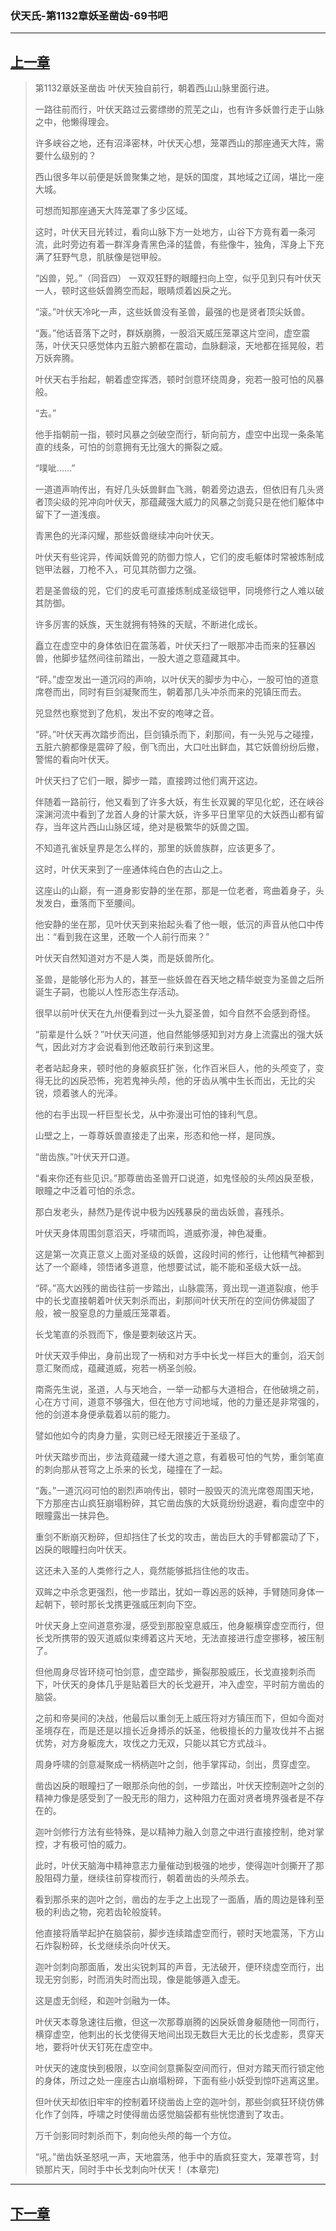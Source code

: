 ### 伏天氏-第1132章妖圣凿齿-69书吧

--------
[上一章](./263e339e742d11b2eb79a593a571e0a7.md)
--------


>
>
>
>第1132章妖圣凿齿
>叶伏天独自前行，朝着西山山脉里面行进。
>
>一路往前而行，叶伏天路过云雾缥缈的荒芜之山，也有许多妖兽行走于山脉之中，他懒得理会。
>
>许多峡谷之地，还有沼泽密林，叶伏天心想，笼罩西山的那座通天大阵，需要什么级别的？
>
>西山很多年以前便是妖兽聚集之地，是妖的国度，其地域之辽阔，堪比一座大城。
>
>可想而知那座通天大阵笼罩了多少区域。
>
>这时，叶伏天目光转过，看向山脉下方一处地方，山谷下方竟有着一条河流，此时旁边有着一群浑身青黑色泽的猛兽，有些像牛，独角，浑身上下充满了狂野气息，肌肤像是铠甲般。
>
>“凶兽，兕。”（同音四）
>一双双狂野的眼瞳扫向上空，似乎见到只有叶伏天一人，顿时这些妖兽腾空而起，眼睛烦着凶戾之光。
>
>“滚。”叶伏天冷叱一声，这些妖兽没有圣兽，最强的也是贤者顶尖妖兽。
>
>“轰。”他话音落下之时，群妖崩腾，一股滔天威压笼罩这片空间，虚空震荡，叶伏天只感觉体内五脏六腑都在震动，血脉翻滚，天地都在摇晃般，若万妖奔腾。
>
>叶伏天右手抬起，朝着虚空挥洒，顿时剑意环绕周身，宛若一股可怕的风暴般。
>
>“去。”
>
>他手指朝前一指，顿时风暴之剑破空而行，斩向前方，虚空中出现一条条笔直的线条，可怕的剑意拥有无比强大的撕裂之威。
>
>“噗呲……”
>
>一道道声响传出，有好几头妖兽鲜血飞溅，朝着旁边退去，但依旧有几头贤者顶尖级的兕冲向叶伏天，那蕴藏强大威力的风暴之剑竟只是在他们躯体中留下了一道浅痕。
>
>青黑色的光泽闪耀，那些妖兽继续冲向叶伏天。
>
>叶伏天有些诧异，传闻妖兽兕的防御力惊人，它们的皮毛躯体时常被炼制成铠甲法器，刀枪不入，可见其防御力之强。
>
>若是圣兽级的兕，它们的皮毛可直接炼制成圣级铠甲，同境修行之人难以破其防御。
>
>许多厉害的妖族，天生就拥有特殊的天赋，不断进化成长。
>
>矗立在虚空中的身体依旧在震荡着，叶伏天扫了一眼那冲击而来的狂暴凶兽，他脚步猛然间往前踏出，一股大道之意蕴藏其中。
>
>“砰。”虚空发出一道沉闷的声响，以叶伏天的脚步为中心，一股可怕的道意席卷而出，同时有巨剑凝聚而生，朝着那几头冲杀而来的兕镇压而去。
>
>兕显然也察觉到了危机，发出不安的咆哮之音。
>
>“砰。”叶伏天再次踏步而出，巨剑镇杀而下，刹那间，有一头兕与之碰撞，五脏六腑都像是震碎了般，倒飞而出，大口吐出鲜血，其它妖兽纷纷后撤，警惕的看向叶伏天。
>
>叶伏天扫了它们一眼，脚步一踏，直接跨过他们离开这边。
>
>伴随着一路前行，他又看到了许多大妖，有生长双翼的罕见化蛇，还在峡谷深渊河流中看到了龙首人身的计蒙大妖，许多平日里罕见的大妖西山都有留存，当年这片西山山脉区域，绝对是极繁华的妖兽之国。
>
>不知道孔雀妖皇界是怎么样的，那里的妖兽族群，应该更多了。
>
>这时，叶伏天来到了一座通体纯白色的古山之上。
>
>这座山的山巅，有一道身影安静的坐在那，那是一位老者，弯曲着身子，头发发白，垂落而下至腰间。
>
>他安静的坐在那，见叶伏天到来抬起头看了他一眼，低沉的声音从他口中传出：“看到我在这里，还敢一个人前行而来？”
>
>叶伏天自然知道对方不是人类，而是妖兽所化。
>
>圣兽，是能够化形为人的，甚至一些妖兽在吞天地之精华蜕变为圣兽之后所诞生子嗣，也能以人性形态生存活动。
>
>很早以前叶伏天在九州便看到过一头九婴圣兽，如今自然不会感到奇怪。
>
>“前辈是什么妖？”叶伏天问道，他自然能够感知到对方身上流露出的强大妖气，因此对方才会说看到他还敢前行来到这里。
>
>老者站起身来，顿时他的身躯疯狂扩张，化作百米巨人，他的头颅变了，变得无比的凶戾恐怖，宛若鬼神头颅，他的牙齿从嘴中生长而出，无比的尖锐，烦着骇人的光泽。
>
>他的右手出现一杆巨型长戈，从中弥漫出可怕的锋利气息。
>
>山壁之上，一尊尊妖兽直接走了出来，形态和他一样，是同族。
>
>“凿齿族。”叶伏天开口道。
>
>“看来你还有些见识。”那尊凿齿圣兽开口说道，如鬼怪般的头颅凶戾至极，眼瞳之中泛着可怕的杀念。
>
>那白发老头，赫然乃是传说中极为凶残暴戾的凿齿妖兽，喜残杀。
>
>叶伏天身体周围剑意滔天，呼啸而鸣，道威弥漫，神色凝重。
>
>这是第一次真正意义上面对圣级的妖兽，这段时间的修行，让他精气神都到达了一个巅峰，领悟诸多道意，他想要试试，能不能和圣级大妖一战。
>
>“砰。”高大凶残的凿齿往前一步踏出，山脉震荡，竟出现一道道裂痕，他手中的长戈直接朝着叶伏天刺杀而出，刹那间叶伏天所在的空间仿佛凝固了般，被一股窒息的力量威压笼罩着。
>
>长戈笔直的杀戮而下，像是要刺破这片天。
>
>叶伏天双手伸出，身前出现了一柄和对方手中长戈一样巨大的重剑，滔天剑意汇聚而成，蕴藏道威，宛若一柄圣剑般。
>
>南斋先生说，圣道，人与天地合，一举一动都与大道相合，在他破境之前，心在方寸间，道意不够强大，但在他方寸间地域，他的力量还是非常强的，他的剑道本身便承载着以前的能力。
>
>譬如他如今的肉身力量，实则已经无限接近于圣级了。
>
>叶伏天踏步而出，步法竟蕴藏一缕大道之意，有着极可怕的气势，重剑笔直的刺向那从苍穹之上杀来的长戈，碰撞在了一起。
>
>“轰。”一道沉闷可怕的剧烈声响传出，顿时一股毁灭的流光席卷周围天地，下方那座古山疯狂崩塌粉碎，其它凿齿族的大妖竟纷纷退避，看向虚空中的眼瞳露出一抹异色。
>
>重剑不断崩灭粉碎，但却挡住了长戈的攻击，凿齿巨大的手臂都震动了下，凶戾的眼瞳扫向叶伏天。
>
>这还未入圣的人类修行之人，竟然能够抵挡住他的攻击。
>
>双眸之中杀念更强烈，他一步踏出，犹如一尊凶恶的妖神，手臂随同身体一起朝下，顿时那长戈携更强威压刺向下空。
>
>叶伏天身上空间道意弥漫，感受到那股窒息威压，他身躯横穿虚空而行，但长戈所携带的毁灭道威似束缚着这片天地，无法直接进行虚空挪移，被压制了。
>
>但他周身尽皆环绕可怕剑意，虚空踏步，撕裂那股威压，长戈直接刺杀而下，叶伏天的身体几乎是贴着巨大的长戈避开，冲入虚空，平时前方凿齿的脑袋。
>
>之前和帝昊间的决战，他最后以重剑无上威压将对方镇压而下，但如今面对圣境存在，而是还是以擅长近身搏杀的妖圣，他极擅长的力量攻伐并不占据优势，对方身躯庞大，攻伐之力无双，只能以其它方式战斗。
>
>周身呼啸的剑意凝聚成一柄柄迦叶之剑，他手掌挥动，剑出，贯穿虚空。
>
>凿齿凶戾的眼瞳扫了一眼那杀向他的剑，一步踏出，叶伏天控制迦叶之剑的精神力像是感受到了一股无形的阻力，这种阻力在面对贤者境界强者是不存在的。
>
>迦叶剑修行方法有些特殊，是以精神力融入剑意之中进行直接控制，绝对掌控，才有极可怕的威力。
>
>此时，叶伏天脑海中精神意志力量催动到极强的地步，使得迦叶剑撕开了那股阻碍力量，继续往前穿梭而行，朝着凿齿的头颅杀去。
>
>看到那杀来的迦叶之剑，凿齿的左手之上出现了一面盾，盾的周边是锋利至极的利齿之物，宛若齿轮般旋转。
>
>他直接将盾举起护在脑袋前，脚步连续踏虚空而行，顿时天地震荡，下方山石炸裂粉碎，长戈继续杀向叶伏天。
>
>迦叶剑刺向那面盾，发出尖锐刺耳的声音，无法破开，便环绕虚空而行，出现无穷剑影，时而消失时而出现，像是能够遁入虚无。
>
>这是虚无剑经，和迦叶剑融为一体。
>
>叶伏天本尊急速往后撤，但这一次那尊崩腾的凶戾妖兽身躯随他一同而行，横穿虚空，他刺出的长戈使得天地间出现无数巨大无比的长戈虚影，贯穿天地，要将叶伏天钉死在虚空中。
>
>叶伏天的速度快到极限，以空间剑意撕裂空间而行，但对方踏天而行锁定他的身体，所过之处一座座古山崩塌粉碎，下面有些小妖受到惊吓逃离这里。
>
>但叶伏天却依旧牢牢的控制着环绕凿齿上空的迦叶剑，那些剑疯狂环绕仿佛化作了剑阵，呼啸之时使得凿齿感觉脑袋都有些恍惚遭到了攻击。
>
>万千剑影同时刺杀而下，刺向他头颅的每一个方位。
>
>“吼。”凿齿妖圣怒吼一声，天地震荡，他手中的盾疯狂变大，笼罩苍穹，封锁那片天，同时手中长戈刺向叶伏天！
>(本章完)
>
>

--------
[下一章](./518335056a8ff4b289004acd264151a2.md)
--------
